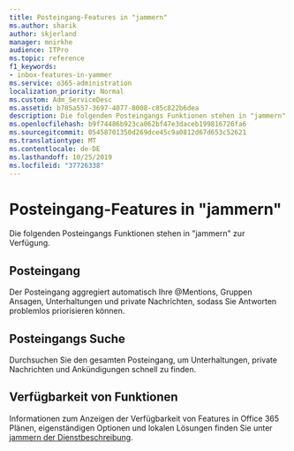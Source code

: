 ```yaml
---
title: Posteingang-Features in "jammern"
ms.author: sharik
author: skjerland
manager: mnirkhe
audience: ITPro
ms.topic: reference
f1_keywords:
- inbox-features-in-yammer
ms.service: o365-administration
localization_priority: Normal
ms.custom: Adm_ServiceDesc
ms.assetid: b785a557-3697-4077-8008-c85c822b6dea
description: Die folgenden Posteingangs Funktionen stehen in "jammern" zur Verfügung.
ms.openlocfilehash: b9f74486b923ca062bf47e3daceb199816726fa6
ms.sourcegitcommit: 05458701350d269dce45c9a0812d67d653c52621
ms.translationtype: MT
ms.contentlocale: de-DE
ms.lasthandoff: 10/25/2019
ms.locfileid: "37726338"
---
```

# <a name="inbox-features-in-yammer"></a>Posteingang-Features in "jammern"

Die folgenden Posteingangs Funktionen stehen in "jammern" zur Verfügung.
  
## <a name="inbox"></a>Posteingang

Der Posteingang aggregiert automatisch Ihre @Mentions, Gruppen Ansagen, Unterhaltungen und private Nachrichten, sodass Sie Antworten problemlos priorisieren können.
  
## <a name="inbox-search"></a>Posteingangs Suche

Durchsuchen Sie den gesamten Posteingang, um Unterhaltungen, private Nachrichten und Ankündigungen schnell zu finden.
  
## <a name="feature-availability"></a>Verfügbarkeit von Funktionen

Informationen zum Anzeigen der Verfügbarkeit von Features in Office 365 Plänen, eigenständigen Optionen und lokalen Lösungen finden Sie unter [jammern der Dienstbeschreibung](yammer-service-description.md).
  

